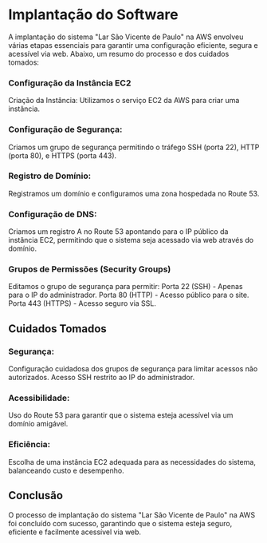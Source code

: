# Implantação do Software

A implantação do sistema "Lar São Vicente de Paulo" na AWS envolveu várias etapas essenciais para garantir uma configuração eficiente, segura e acessível via web. Abaixo, um resumo do processo e dos cuidados tomados:

### Configuração da Instância EC2
Criação da Instância:
Utilizamos o serviço EC2 da AWS para criar uma instância.

### Configuração de Segurança:

Criamos um grupo de segurança permitindo o tráfego SSH (porta 22), HTTP (porta 80), e HTTPS (porta 443).

### Registro de Domínio:

Registramos um domínio e configuramos uma zona hospedada no Route 53.

### Configuração de DNS:

Criamos um registro A no Route 53 apontando para o IP público da instância EC2, permitindo que o sistema seja acessado via web através do domínio.

### Grupos de Permissões (Security Groups)

Editamos o grupo de segurança para permitir:
Porta 22 (SSH) - Apenas para o IP do administrador.
Porta 80 (HTTP) - Acesso público para o site.
Porta 443 (HTTPS) - Acesso seguro via SSL.

## Cuidados Tomados
### Segurança:

Configuração cuidadosa dos grupos de segurança para limitar acessos não autorizados.
Acesso SSH restrito ao IP do administrador.

### Acessibilidade:

Uso do Route 53 para garantir que o sistema esteja acessível via um domínio amigável.

### Eficiência:

Escolha de uma instância EC2 adequada para as necessidades do sistema, balanceando custo e desempenho.

## Conclusão

O processo de implantação do sistema "Lar São Vicente de Paulo" na AWS foi concluído com sucesso, garantindo que o sistema esteja seguro, eficiente e facilmente acessível via web.

